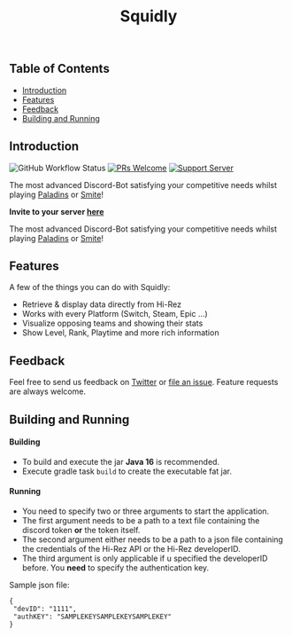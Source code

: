 <h1 align="center"> Squidly </h1> <br>

## Table of Contents

- [Introduction](#introduction)
- [Features](#features)
- [Feedback](#feedback)
- [Building and Running](#build-process)

## Introduction

![GitHub Workflow Status](https://img.shields.io/github/workflow/status/dotSpaceTeam/Squidly/Java%20CI%20with%20Gradle)
[![PRs Welcome](https://img.shields.io/badge/PRs-welcome-brightgreen.svg?style=flat-square)](http://makeapullrequest.com)
[![Support Server](https://img.shields.io/discord/678733739504697375.svg?color=7289da&label=dotSpace%20Dev&logo=discord&style=flat-square)](https://discord.gg/mFfDMAEFWE)

The most advanced Discord-Bot satisfying your competitive needs whilst playing [Paladins][pala] or [Smite][smite]!

**Invite to your server [here](https://dotspace.dev/squidly/invite)**

The most advanced Discord-Bot satisfying your competitive needs whilst playing [Paladins][pala] or [Smite][smite]!


## Features

A few of the things you can do with Squidly:

* Retrieve & display data directly from Hi-Rez 
* Works with every Platform (Switch, Steam, Epic ...) 
* Visualize opposing teams and showing their stats
* Show Level, Rank, Playtime and more rich information

## Feedback

Feel free to send us feedback on [Twitter](https://twitter.com/dotspaceDev) or [file an issue](https://github.com/dotSpaceTeam/Squidly/issues/new). Feature requests are always welcome.

## Building and Running

#### Building
- To build and execute the jar **Java 16** is recommended.
- Execute gradle task ``build``  to create the executable fat jar.

#### Running
- You need to specify two or three arguments to start the application.
- The first argument needs to be a path to a text file containing the discord token **or** the token itself.
- The second argument either needs to be a path to a json file containing the credentials of the Hi-Rez API or the Hi-Rez developerID.
- The third argument is only applicable if u specified the developerID before. You **need** to specify the authentication key.

Sample json file:
```
{
 "devID": "1111",
 "authKEY": "SAMPLEKEYSAMPLEKEYSAMPLEKEY"
}
```


[pala]: <https://www.paladins.com/>

[smite]: <https://www.smitegame.com/>

[hirez]: <http://www.hirezstudios.com/>

